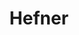 ---
title: "Hefner"
summary: "Hefner are a British indie rock and \"urban folk\" band formed in east London in 1995. They were active from about 1996 until 2002; since then they have played together only once, for a tribute to the DJ John Peel, who was a strong supporter of theirs."
slug: "hefner"
image: "hefner.jpg"
apple_music_artist_url: "https://music.apple.com/gb/artist/hefner/3028743"
wikipedia_url: "https://en.wikipedia.org/wiki/Hefner_(band)"
---